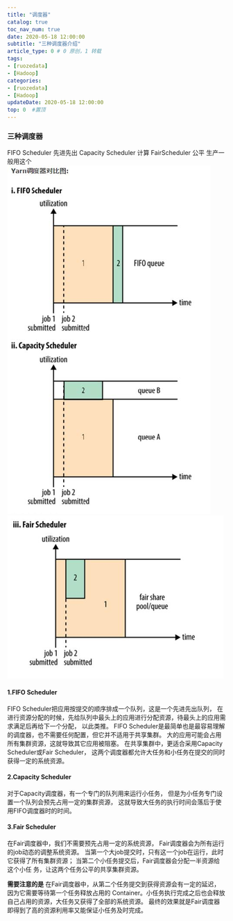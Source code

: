 ```yaml
---
title: "调度器"
catalog: true
toc_nav_num: true
date: 2020-05-18 12:00:00
subtitle: "三种调度器介绍"
article_type: 0 # 0 原创，1 转载
tags:
- [ruozedata]
- [Hadoop]
categories:
- [ruozedata]
- [Hadoop]
updateDate: 2020-05-18 12:00:00
top: 0  #置顶
---
```



### 三种调度器

FIFO Scheduler  先进先出
Capacity Scheduler 计算
FairScheduler   公平   生产一般用这个
![](/img/Hadoop/fifoandcapacity.jpg)
![](/img/Hadoop/fair.jpg)

#### 1.FIFO Scheduler

FIFO Scheduler把应用按提交的顺序排成一个队列，这是一个先进先出队列，
在进行资源分配的时候，先给队列中最头上的应用进行分配资源，待最头上的应用需求满足后再给下一个分配，
以此类推。
FIFO Scheduler是最简单也是最容易理解的调度器，也不需要任何配置，但它并不适用于共享集群。
大的应用可能会占用所有集群资源，这就导致其它应用被阻塞。
在共享集群中，更适合采用Capacity Scheduler或Fair Scheduler，
这两个调度器都允许大任务和小任务在提交的同时获得一定的系统资源。

#### 2.Capacity Scheduler

对于Capacity调度器，有一个专门的队列用来运行小任务，
但是为小任务专门设置一个队列会预先占用一定的集群资源，
这就导致大任务的执行时间会落后于使用FIFO调度器时的时间。

#### 3.Fair Scheduler
在Fair调度器中，我们不需要预先占用一定的系统资源，
Fair调度器会为所有运行的job动态的调整系统资源。
当第一个大job提交时，只有这一个job在运行，此时它获得了所有集群资源；
当第二个小任务提交后，Fair调度器会分配一半资源给这个小任
务，让这两个任务公平的共享集群资源。

**需要注意的是**
在Fair调度器中，从第二个任务提交到获得资源会有一定的延迟，因为它需要等待第一个任务释放占用的
Container。小任务执行完成之后也会释放自己占用的资源，大任务又获得了全部的系统资源。
最终的效果就是Fair调度器即得到了高的资源利用率又能保证小任务及时完成。



